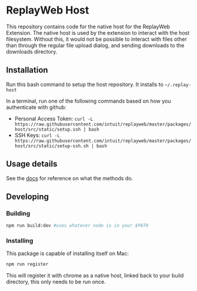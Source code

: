 # ReplayWeb Host

This repository contains code for the native host for the ReplayWeb Extension. The native host is used by the extension to interact with the host filesystem. Without this, it would not be possible to interact with files other than through the regular file upload dialog, and sending downloads to the downloads directory.

## Installation

Run this bash command to setup the host repository. It installs to `~/.replay-host`

In a terminal, run one of the following commands based on how you authenticate with github:

- Personal Access Token: `curl -L https://raw.githubusercontent.com/intuit/replayweb/master/packages/host/src/static/setup.ssh | bash`
- SSH Keys: `curl -L https://raw.githubusercontent.com/intuit/replayweb/master/packages/host/src/static/setup-ssh.sh | bash`

## Usage details

See the [docs](src/lib/README.md) for reference on what the methods do.

## Developing

### Building

```sh
npm run build:dev #uses whatever node is in your $PATH
```

### Installing

This package is capable of installing itself on Mac:

```sh
npm run register
```

This will register it with chrome as a native host, linked back to your build directory, this only needs to be run once.
